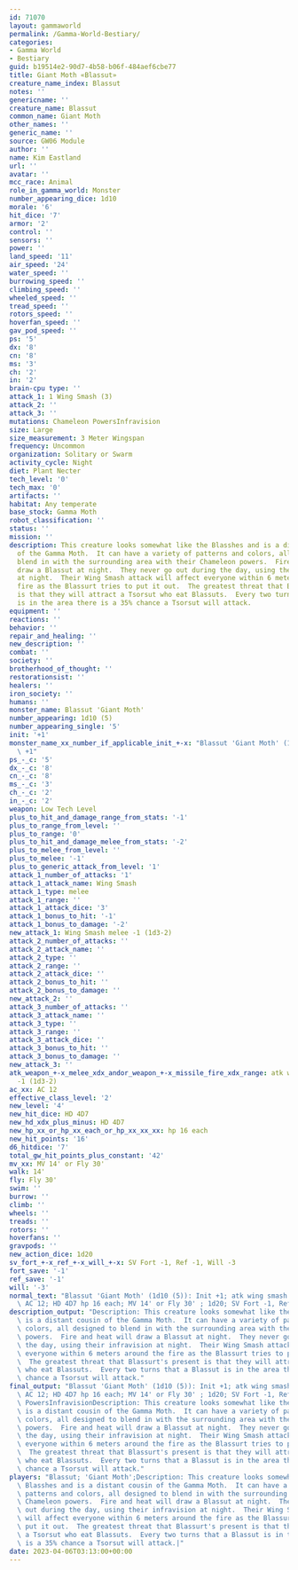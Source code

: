 ```yaml
---
id: 71070
layout: gammaworld
permalink: /Gamma-World-Bestiary/
categories:
- Gamma World
- Bestiary
guid: b19514e2-90d7-4b58-b06f-484aef6cbe77
title: Giant Moth «Blassut»
creature_name_index: Blassut
notes: ''
genericname: ''
creature_name: Blassut
common_name: Giant Moth
other_names: ''
generic_name: ''
source: GW06 Module
author: ''
name: Kim Eastland
url: ''
avatar: ''
mcc_race: Animal
role_in_gamma_world: Monster
number_appearing_dice: 1d10
morale: '6'
hit_dice: '7'
armor: '2'
control: ''
sensors: ''
power: ''
land_speed: '11'
air_speed: '24'
water_speed: ''
burrowing_speed: ''
climbing_speed: ''
wheeled_speed: ''
tread_speed: ''
rotors_speed: ''
hoverfan_speed: ''
gav_pod_speed: ''
ps: '5'
dx: '8'
cn: '8'
ms: '3'
ch: '2'
in: '2'
brain-cpu type: ''
attack_1: 1 Wing Smash (3)
attack_2: ''
attack_3: ''
mutations: Chameleon PowersInfravision
size: Large
size_measurement: 3 Meter Wingspan
frequency: Uncommon
organization: Solitary or Swarm
activity_cycle: Night
diet: Plant Necter
tech_level: '0'
tech_max: '0'
artifacts: ''
habitat: Any temperate
base_stock: Gamma Moth
robot_classification: ''
status: ''
mission: ''
description: This creature looks somewhat like the Blasshes and is a distant cousin
  of the Gamma Moth.  It can have a variety of patterns and colors, all designed to
  blend in with the surrounding area with their Chameleon powers.  Fire and heat will
  draw a Blassut at night.  They never go out during the day, using their infravision
  at night.  Their Wing Smash attack will affect everyone within 6 meters around the
  fire as the Blassurt tries to put it out.  The greatest threat that Blassurt's present
  is that they will attract a Tsorsut who eat Blassuts.  Every two turns that a Blassut
  is in the area there is a 35% chance a Tsorsut will attack.
equipment: ''
reactions: ''
behavior: ''
repair_and_healing: ''
new_description: ''
combat: ''
society: ''
brotherhood_of_thought: ''
restorationsist: ''
healers: ''
iron_society: ''
humans: ''
monster_name: Blassut 'Giant Moth'
number_appearing: 1d10 (5)
number_appearing_single: '5'
init: '+1'
monster_name_xx_number_if_applicable_init_+-x: "Blassut 'Giant Moth' (1d10 (5)): Init\
  \ +1"
ps_-_c: '5'
dx_-_c: '8'
cn_-_c: '8'
ms_-_c: '3'
ch_-_c: '2'
in_-_c: '2'
weapon: Low Tech Level
plus_to_hit_and_damage_range_from_stats: '-1'
plus_to_range_from_level: ''
plus_to_range: '0'
plus_to_hit_and_damage_melee_from_stats: '-2'
plus_to_melee_from_level: ''
plus_to_melee: '-1'
plus_to_generic_attack_from_level: '1'
attack_1_number_of_attacks: '1'
attack_1_attack_name: Wing Smash
attack_1_type: melee
attack_1_range: ''
attack_1_attack_dice: '3'
attack_1_bonus_to_hit: '-1'
attack_1_bonus_to_damage: '-2'
new_attack_1: Wing Smash melee -1 (1d3-2)
attack_2_number_of_attacks: ''
attack_2_attack_name: ''
attack_2_type: ''
attack_2_range: ''
attack_2_attack_dice: ''
attack_2_bonus_to_hit: ''
attack_2_bonus_to_damage: ''
new_attack_2: ''
attack_3_number_of_attacks: ''
attack_3_attack_name: ''
attack_3_type: ''
attack_3_range: ''
attack_3_attack_dice: ''
attack_3_bonus_to_hit: ''
attack_3_bonus_to_damage: ''
new_attack_3: ''
atk_weapon_+-x_melee_xdx_andor_weapon_+-x_missile_fire_xdx_range: atk wing smash melee
  -1 (1d3-2)
ac_xx: AC 12
effective_class_level: '2'
new_level: '4'
new_hit_dice: HD 4D7
new_hd_xdx_plus_minus: HD 4D7
new_hp_xx_or_hp_xx_each_or_hp_xx_xx_xx: hp 16 each
new_hit_points: '16'
d6_hitdice: '7'
total_gw_hit_points_plus_constant: '42'
mv_xx: MV 14' or Fly 30'
walk: 14'
fly: Fly 30'
swim: ''
burrow: ''
climb: ''
wheels: ''
treads: ''
rotors: ''
hoverfans: ''
gravpods: ''
new_action_dice: 1d20
sv_fort_+-x_ref_+-x_will_+-x: SV Fort -1, Ref -1, Will -3
fort_save: '-1'
ref_save: '-1'
will: '-3'
normal_text: "Blassut 'Giant Moth' (1d10 (5)): Init +1; atk wing smash melee -1 (1d3-2);\
  \ AC 12; HD 4D7 hp 16 each; MV 14' or Fly 30' ; 1d20; SV Fort -1, Ref -1, Will -3"
description_output: "Description: This creature looks somewhat like the Blasshes and\
  \ is a distant cousin of the Gamma Moth.  It can have a variety of patterns and\
  \ colors, all designed to blend in with the surrounding area with their Chameleon\
  \ powers.  Fire and heat will draw a Blassut at night.  They never go out during\
  \ the day, using their infravision at night.  Their Wing Smash attack will affect\
  \ everyone within 6 meters around the fire as the Blassurt tries to put it out.\
  \  The greatest threat that Blassurt's present is that they will attract a Tsorsut\
  \ who eat Blassuts.  Every two turns that a Blassut is in the area there is a 35%\
  \ chance a Tsorsut will attack."
final_output: "Blassut 'Giant Moth' (1d10 (5)): Init +1; atk wing smash melee -1 (1d3-2);\
  \ AC 12; HD 4D7 hp 16 each; MV 14' or Fly 30' ; 1d20; SV Fort -1, Ref -1, Will -3Chameleon\
  \ PowersInfravisionDescription: This creature looks somewhat like the Blasshes and\
  \ is a distant cousin of the Gamma Moth.  It can have a variety of patterns and\
  \ colors, all designed to blend in with the surrounding area with their Chameleon\
  \ powers.  Fire and heat will draw a Blassut at night.  They never go out during\
  \ the day, using their infravision at night.  Their Wing Smash attack will affect\
  \ everyone within 6 meters around the fire as the Blassurt tries to put it out.\
  \  The greatest threat that Blassurt's present is that they will attract a Tsorsut\
  \ who eat Blassuts.  Every two turns that a Blassut is in the area there is a 35%\
  \ chance a Tsorsut will attack."
players: "Blassut; 'Giant Moth';Description: This creature looks somewhat like the\
  \ Blasshes and is a distant cousin of the Gamma Moth.  It can have a variety of\
  \ patterns and colors, all designed to blend in with the surrounding area with their\
  \ Chameleon powers.  Fire and heat will draw a Blassut at night.  They never go\
  \ out during the day, using their infravision at night.  Their Wing Smash attack\
  \ will affect everyone within 6 meters around the fire as the Blassurt tries to\
  \ put it out.  The greatest threat that Blassurt's present is that they will attract\
  \ a Tsorsut who eat Blassuts.  Every two turns that a Blassut is in the area there\
  \ is a 35% chance a Tsorsut will attack.|"
date: 2023-04-06T03:13:00+00:00
---
```

</br>